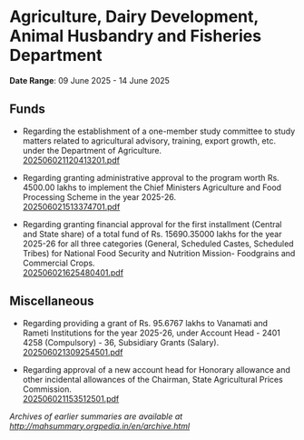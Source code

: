 # Agriculture, Dairy Development, Animal Husbandry and Fisheries Department

**Date Range**: 09 June 2025 - 14 June 2025


## Funds
- Regarding the establishment of a one-member study committee to study matters related to agricultural advisory, training, export growth, etc. under the Department of Agriculture.\
  [202506021120413201.pdf](https://gr.maharashtra.gov.in/Site/Upload/Government%20Resolutions/English/202506021120413201.pdf)

- Regarding granting administrative approval to the program worth Rs. 4500.00 lakhs to implement the Chief Ministers Agriculture and Food Processing Scheme in the year 2025-26.\
  [202506021513374701.pdf](https://gr.maharashtra.gov.in/Site/Upload/Government%20Resolutions/English/202506021513374701.pdf)

- Regarding granting financial approval for the first installment (Central and State share) of a total fund of Rs. 15690.35000 lakhs for the year 2025-26 for all three categories (General, Scheduled Castes, Scheduled Tribes) for National Food Security and Nutrition Mission- Foodgrains and Commercial Crops.\
  [202506021625480401.pdf](https://gr.maharashtra.gov.in/Site/Upload/Government%20Resolutions/English/202506021625480401.pdf)

## Miscellaneous
- Regarding providing a grant of Rs. 95.6767 lakhs to Vanamati and Rameti Institutions for the year 2025-26, under Account Head - 2401 4258 (Compulsory) - 36, Subsidiary Grants (Salary).\
  [202506021309254501.pdf](https://gr.maharashtra.gov.in/Site/Upload/Government%20Resolutions/English/202506021309254501.pdf)

- Regarding approval of a new account head for Honorary allowance and other incidental allowances of the Chairman, State Agricultural Prices Commission.\
  [202506021153512501.pdf](https://gr.maharashtra.gov.in/Site/Upload/Government%20Resolutions/English/202506021153512501.pdf)


*Archives of earlier summaries are available at http://mahsummary.orgpedia.in/en/archive.html*